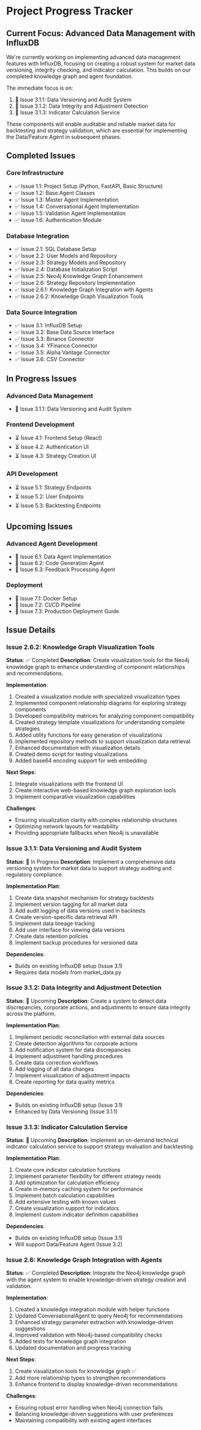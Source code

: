 # Project Progress Tracker

## Current Focus: Advanced Data Management with InfluxDB
We're currently working on implementing advanced data management features with InfluxDB, focusing on creating a robust system for market data versioning, integrity checking, and indicator calculation. This builds on our completed knowledge graph and agent foundation.

The immediate focus is on:
1. 🔄 Issue 3.1.1: Data Versioning and Audit System
2. 📅 Issue 3.1.2: Data Integrity and Adjustment Detection 
3. 📅 Issue 3.1.3: Indicator Calculation Service

These components will enable auditable and reliable market data for backtesting and strategy validation, which are essential for implementing the Data/Feature Agent in subsequent phases.

## Completed Issues

### Core Infrastructure
- ✅ Issue 1.1: Project Setup (Python, FastAPI, Basic Structure)
- ✅ Issue 1.2: Base Agent Classes
- ✅ Issue 1.3: Master Agent Implementation
- ✅ Issue 1.4: Conversational Agent Implementation
- ✅ Issue 1.5: Validation Agent Implementation
- ✅ Issue 1.6: Authentication Module

### Database Integration
- ✅ Issue 2.1: SQL Database Setup
- ✅ Issue 2.2: User Models and Repository
- ✅ Issue 2.3: Strategy Models and Repository
- ✅ Issue 2.4: Database Initialization Script
- ✅ Issue 2.5: Neo4j Knowledge Graph Enhancement
- ✅ Issue 2.6: Strategy Repository Implementation
- ✅ Issue 2.6.1: Knowledge Graph Integration with Agents
- ✅ Issue 2.6.2: Knowledge Graph Visualization Tools

### Data Source Integration
- ✅ Issue 3.1: InfluxDB Setup
- ✅ Issue 3.2: Base Data Source Interface
- ✅ Issue 3.3: Binance Connector
- ✅ Issue 3.4: YFinance Connector
- ✅ Issue 3.5: Alpha Vantage Connector
- ✅ Issue 3.6: CSV Connector

## In Progress Issues

### Advanced Data Management
- 🔄 Issue 3.1.1: Data Versioning and Audit System

### Frontend Development
- ⏳ Issue 4.1: Frontend Setup (React)
- ⏳ Issue 4.2: Authentication UI
- ⏳ Issue 4.3: Strategy Creation UI

### API Development
- ⏳ Issue 5.1: Strategy Endpoints
- ⏳ Issue 5.2: User Endpoints
- ⏳ Issue 5.3: Backtesting Endpoints

## Upcoming Issues

### Advanced Agent Development
- 📅 Issue 6.1: Data Agent Implementation
- 📅 Issue 6.2: Code Generation Agent
- 📅 Issue 6.3: Feedback Processing Agent

### Deployment
- 📅 Issue 7.1: Docker Setup
- 📅 Issue 7.2: CI/CD Pipeline
- 📅 Issue 7.3: Production Deployment Guide

## Issue Details

### Issue 2.6.2: Knowledge Graph Visualization Tools
**Status**: ✅ Completed
**Description**: Create visualization tools for the Neo4j knowledge graph to enhance understanding of component relationships and recommendations.

**Implementation**:
1. Created a visualization module with specialized visualization types
2. Implemented component relationship diagrams for exploring strategy components
3. Developed compatibility matrices for analyzing component compatibility
4. Created strategy template visualizations for understanding complete strategies
5. Added utility functions for easy generation of visualizations
6. Implemented repository methods to support visualization data retrieval
7. Enhanced documentation with visualization details
8. Created demo script for testing visualizations
9. Added base64 encoding support for web embedding

**Next Steps**:
1. Integrate visualizations with the frontend UI
2. Create interactive web-based knowledge graph exploration tools
3. Implement comparative visualization capabilities

**Challenges**:
- Ensuring visualization clarity with complex relationship structures
- Optimizing network layouts for readability
- Providing appropriate fallbacks when Neo4j is unavailable

### Issue 3.1.1: Data Versioning and Audit System
**Status**: 🔄 In Progress
**Description**: Implement a comprehensive data versioning system for market data to support strategy auditing and regulatory compliance.

**Implementation Plan**:
1. Create data snapshot mechanism for strategy backtests
2. Implement version tagging for all market data
3. Add audit logging of data versions used in backtests
4. Create version-specific data retrieval API
5. Implement data lineage tracking
6. Add user interface for viewing data versions
7. Create data retention policies
8. Implement backup procedures for versioned data

**Dependencies**:
- Builds on existing InfluxDB setup (Issue 3.1)
- Requires data models from market_data.py

### Issue 3.1.2: Data Integrity and Adjustment Detection
**Status**: 📅 Upcoming
**Description**: Create a system to detect data discrepancies, corporate actions, and adjustments to ensure data integrity across the platform.

**Implementation Plan**:
1. Implement periodic reconciliation with external data sources
2. Create detection algorithms for corporate actions
3. Add notification system for data discrepancies
4. Implement adjustment handling procedures
5. Create data correction workflows
6. Add logging of all data changes
7. Implement visualization of adjustment impacts
8. Create reporting for data quality metrics

**Dependencies**:
- Builds on existing InfluxDB setup (Issue 3.1)
- Enhanced by Data Versioning (Issue 3.1.1)

### Issue 3.1.3: Indicator Calculation Service
**Status**: 📅 Upcoming
**Description**: Implement an on-demand technical indicator calculation service to support strategy evaluation and backtesting.

**Implementation Plan**:
1. Create core indicator calculation functions
2. Implement parameter flexibility for different strategy needs
3. Add optimization for calculation efficiency
4. Create in-memory caching system for performance
5. Implement batch calculation capabilities
6. Add extensive testing with known values
7. Create visualization support for indicators
8. Implement custom indicator definition capabilities

**Dependencies**:
- Builds on existing InfluxDB setup (Issue 3.1)
- Will support Data/Feature Agent (Issue 3.2)

### Issue 2.6: Knowledge Graph Integration with Agents
**Status**: ✅ Completed
**Description**: Integrate the Neo4j knowledge graph with the agent system to enable knowledge-driven strategy creation and validation.

**Implementation**:
1. Created a knowledge integration module with helper functions
2. Updated ConversationalAgent to query Neo4j for recommendations
3. Enhanced strategy parameter extraction with knowledge-driven suggestions
4. Improved validation with Neo4j-based compatibility checks
5. Added tests for knowledge graph integration
6. Updated documentation and progress tracking

**Next Steps**:
1. Create visualization tools for knowledge graph ✅
2. Add more relationship types to strengthen recommendations
3. Enhance frontend to display knowledge-driven recommendations

**Challenges**:
- Ensuring robust error handling when Neo4j connection fails
- Balancing knowledge-driven suggestions with user preferences
- Maintaining compatibility with existing agent interfaces